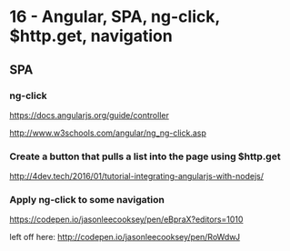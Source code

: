 # 16 - Angular, SPA, ng-click, $http.get, navigation #

## SPA ##

### ng-click ###

https://docs.angularjs.org/guide/controller

http://www.w3schools.com/angular/ng_ng-click.asp


### Create a button that pulls a list into the page using $http.get ###

http://4dev.tech/2016/01/tutorial-integrating-angularjs-with-nodejs/


### Apply ng-click to some navigation ###

https://codepen.io/jasonleecooksey/pen/eBpraX?editors=1010

left off here: http://codepen.io/jasonleecooksey/pen/RoWdwJ




